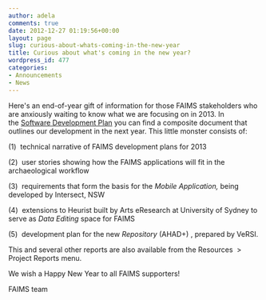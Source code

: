 ```yaml
---
author: adela
comments: true
date: 2012-12-27 01:19:56+00:00
layout: page
slug: curious-about-whats-coming-in-the-new-year
title: Curious about what's coming in the new year?
wordpress_id: 477
categories:
- Announcements
- News
---
```


Here's an end-of-year gift of information for those FAIMS stakeholders who are anxiously waiting to know what we are focusing on in 2013. In the [Software Development Plan](http://www.fedarch.org/wordpress/?attachment_id=478) you can find a composite document that outlines our development in the next year. This little monster consists of:

(1)  technical narrative of FAIMS development plans for 2013

(2)  user stories showing how the FAIMS applications will fit in the archaeological workflow

(3)  requirements that form the basis for the _Mobile Application,_ being developed by Intersect, NSW

(4)  extensions to Heurist built by Arts eResearch at University of Sydney to serve as _Data Editing_ space for FAIMS

(5)  development plan for the new _Repository_ (AHAD+) , prepared by VeRSI.

This and several other reports are also available from the Resources  > Project Reports menu.

We wish a Happy New Year to all FAIMS supporters!

FAIMS team

